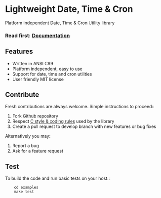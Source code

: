 # Lightweight Date, Time & Cron

Platform independent Date, Time & Cron Utility library

<h3>Read first: <a href="http://docs.majerle.eu/projects/lwdtc/">Documentation</a></h3>

## Features

* Written in ANSI C99
* Platform independent, easy to use
* Support for date, time and cron utilities
* User friendly MIT license

## Contribute

Fresh contributions are always welcome. Simple instructions to proceed::

1. Fork Github repository
2. Respect [C style & coding rules](https://github.com/MaJerle/c-code-style) used by the library
3. Create a pull request to develop branch with new features or bug fixes

Alternatively you may:

1. Report a bug
2. Ask for a feature request

## Test

To build the code and run basic tests on your host::

        cd examples
        make test
